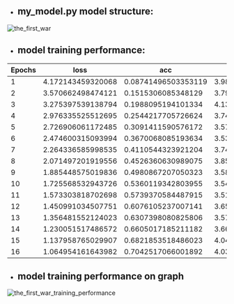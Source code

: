 * ## my_model.py model structure:
![the_first_war](https://user-images.githubusercontent.com/70320210/127282958-a715d8d6-6f4c-4e79-8f82-736232047774.png)

* ## model training performance: 

|Epochs|loss             |acc                |val_loss         |val_acc            |
|------|-----------------|-------------------|-----------------|-------------------|
|1     |4.172143459320068|0.08741496503353119|3.98536491394043 |0.09112149477005005|
|2     |3.570662498474121|0.1515306085348129 |3.794181823730469|0.125              |
|3     |3.275397539138794|0.1988095194101334 |4.135504722595215|0.1448598057031631 |
|4     |2.976335525512695|0.2544217705726624 |3.747960567474365|0.1664719581604004 |
|5     |2.726906061172485|0.3091411590576172 |3.573246479034424|0.191004678606987  |
|6     |2.474600315093994|0.3670068085193634 |3.536746501922607|0.2114485949277878 |
|7     |2.264336585998535|0.4110544323921204 |3.749760389328003|0.2137850522994995 |
|8     |2.071497201919556|0.4526360630989075 |3.856022834777832|0.1845794320106506 |
|9     |1.885448575019836|0.4980867207050323 |3.584784030914307|0.2353971898555756 |
|10    |1.725568532943726|0.5360119342803955 |3.542604923248291|0.2593457996845245 |
|11    |1.573303818702698|0.5739370584487915 |3.513376951217651|0.266939252614975  |
|12    |1.450991034507751|0.6076105237007141 |3.658012390136719|0.2692756950855255 |
|13    |1.356481552124023|0.6307398080825806 |3.570226669311523|0.2867990732192993 |
|14    |1.230051517486572|0.6605017185211182 |3.666016101837158|0.2897196114063263 |
|15    |1.137958765029907|0.6821853518486023 |4.046998023986816|0.2792056202888489 |
|16    |1.064954161643982|0.7042517066001892 |4.032648086547852|0.285630851984024  |

* ## model training performance on graph
![the_first_war_training_performance](https://user-images.githubusercontent.com/70320210/127773211-26e7d4d1-8853-4290-943c-0ad876e1a8de.png)
